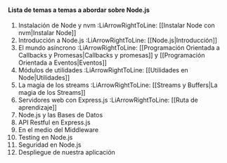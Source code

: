 #### Lista de temas a temas a abordar sobre Node.js
1. Instalación de Node y nvm :LiArrowRightToLine: [[Instalar Node con nvm|Instalar Node]]  
2. Introducción a Node.js :LiArrowRightToLine: [[Node.js|Introducción]]  
3. El mundo asíncrono :LiArrowRightToLine: [[Programación Orientada a Callbacks y Promesas|Callbacks y promesas]] y [[Programación Orientada a Eventos|Eventos]]
4. Módulos de utilidades :LiArrowRightToLine: [[Utilidades en Node|Utilidades]]
5. La magia de los streams :LiArrowRightToLine: [[Streams y Buffers|La magia de los Streams]]
6. Servidores web con Express.js :LiArrowRightToLine: [[Ruta de aprendizaje]]
7. Node.js y las Bases de Datos
8. API Restful en Express.js
9. En el medio del Middleware
10. Testing en Node.js
11. Seguridad en Node.js
12. Despliegue de nuestra aplicación
